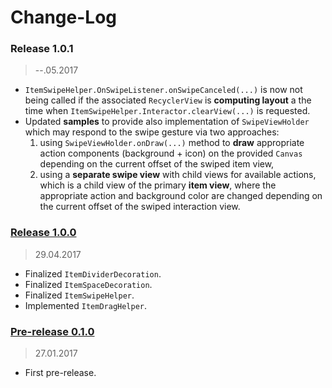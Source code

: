 Change-Log
===============

### Release 1.0.1 ###
> --.05.2017

- `ItemSwipeHelper.OnSwipeListener.onSwipeCanceled(...)` is now not being called if the associated
  `RecyclerView` is **computing layout** a the time when `ItemSwipeHelper.Interactor.clearView(...)`
  is requested.
- Updated **samples** to provide also implementation of `SwipeViewHolder` which may respond to the
  swipe gesture via two approaches:
    1) using `SwipeViewHolder.onDraw(...)` method to **draw** appropriate action components 
       (background + icon) on the provided `Canvas` depending on the current offset of the swiped
       item view,
    2) using a **separate swipe view** with child views for available actions, which is a child view
       of the primary **item view**, where the appropriate action and background color are changed 
       depending on the current offset of the swiped interaction view.
  

### [Release 1.0.0](https://github.com/universum-studios/android_recycler/releases/tag/1.0.0) ###
> 29.04.2017

- Finalized `ItemDividerDecoration`.
- Finalized `ItemSpaceDecoration`.
- Finalized `ItemSwipeHelper`.
- Implemented `ItemDragHelper`.

### [Pre-release 0.1.0](https://github.com/universum-studios/android_recycler/releases/tag/0.1.0) ###
> 27.01.2017

- First pre-release.
